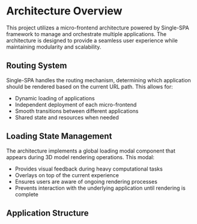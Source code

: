 # Architecture Overview

This project utilizes a micro-frontend architecture powered by Single-SPA framework to manage and orchestrate multiple applications. The architecture is designed to provide a seamless user experience while maintaining modularity and scalability.

## Routing System

Single-SPA handles the routing mechanism, determining which application should be rendered based on the current URL path. This allows for:

- Dynamic loading of applications
- Independent deployment of each micro-frontend
- Smooth transitions between different applications
- Shared state and resources when needed

## Loading State Management

The architecture implements a global loading modal component that appears during 3D model rendering operations. This modal:

- Provides visual feedback during heavy computational tasks
- Overlays on top of the current experience
- Ensures users are aware of ongoing rendering processes
- Prevents interaction with the underlying application until rendering is complete

## Application Structure
